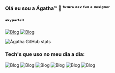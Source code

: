 ### Olá eu sou a Ágatha™ 🍓 ᶠᵘᵗᵘʳᵃ ᵈᵉᵛ ᶠᵘˡˡ ᵉ ᵈᵉˢⁱᵍⁿᵉʳ
### ᵃᵏʸᵖᵃʳᶠᵃⁱᵗ
[![Blog](https://img.shields.io/badge/Discord-7289DA?style=for-the-badge&logo=discord&logoColor=white)](https://discord.com) 
[![Blog](https://img.shields.io/badge/Behance-0054F7?style=for-the-badge&logo=behance&logoColor=white)](https://www.behance.net/akpa)

![Ágatha GitHub stats](https://github-readme-stats.vercel.app/api?username=akyparfait&show_icons=true&theme=synthwave)

### Tech's que uso no meu dia a dia:
![Blog](https://img.shields.io/badge/Joomla-5091CD?style=for-the-badge&logo=joomla&logoColor=white) 
![Blog](https://img.shields.io/badge/Python-3776AB?style=for-the-badge&logo=python&logoColor=white)
![Blog](https://img.shields.io/badge/HTML-239120?style=for-the-badge&logo=html5&logoColor=white)
![Blog](https://img.shields.io/badge/C-00599C?style=for-the-badge&logo=c&logoColor=white)
![Blog](https://img.shields.io/badge/CSS-239120?&style=for-the-badge&logo=css3&logoColor=white)
![Blog](https://img.shields.io/badge/Adobe%20Photoshop-31A8FF?style=for-the-badge&logo=Adobe%20Photoshop&logoColor=black)

